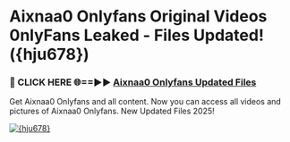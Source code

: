 # Aixnaa0 Onlyfans Original Videos 0nlyFans Leaked - Files Updated! ({hju678})

<h3>🔴 CLICK HERE 🌐==►► <a href="https://tinyurl.com/ms9xzufz" rel="nofollow">Aixnaa0 Onlyfans Updated Files</a></h3>

Get Aixnaa0 Onlyfans and all content. Now you can access all videos and pictures of Aixnaa0 Onlyfans. New Updated Files 2025!

[![{hju678}](https://i.imgur.com/PQ7UWWw.gif)](https://tinyurl.com/ms9xzufz)